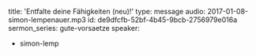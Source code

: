 title: 'Entfalte deine Fähigkeiten (neu)!'
type: message
audio: 2017-01-08-simon-lempenauer.mp3
id: de9dfcfb-52bf-4b45-9bcb-2756979e016a
sermon_series: gute-vorsaetze
speaker:
  - simon-lemp
